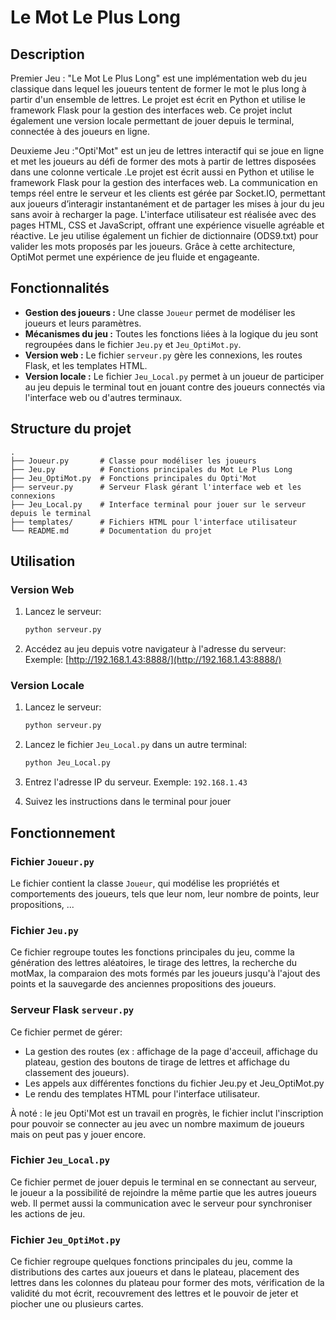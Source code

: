 # Le Mot Le Plus Long

## Description

Premier Jeu : "Le Mot Le Plus Long" est une implémentation web du jeu classique dans lequel les joueurs tentent de former le mot le plus long à partir d'un ensemble de lettres. Le projet est écrit en Python et utilise le framework Flask pour la gestion des interfaces web. Ce projet inclut également une version locale permettant de jouer depuis le terminal, connectée à des joueurs en ligne.

Deuxieme Jeu :"Opti'Mot" est un jeu de lettres interactif qui se joue en ligne et met les joueurs au défi de former des mots à partir de lettres disposées dans une colonne verticale .Le projet est écrit aussi en Python et utilise le framework Flask pour la gestion des interfaces web.
La communication en temps réel entre le serveur et les clients est gérée par Socket.IO, permettant aux joueurs d’interagir instantanément et de partager les mises à jour du jeu sans avoir à recharger la page. L'interface utilisateur est réalisée avec des pages HTML, CSS et JavaScript, offrant une expérience visuelle agréable et réactive. Le jeu utilise également un fichier de dictionnaire (ODS9.txt) pour valider les mots proposés par les joueurs. Grâce à cette architecture, OptiMot permet une expérience de jeu fluide et engageante.

## Fonctionnalités
- **Gestion des joueurs :** Une classe `Joueur` permet de modéliser les joueurs et leurs paramètres.
- **Mécanismes du jeu :** Toutes les fonctions liées à la logique du jeu sont regroupées dans le fichier `Jeu.py` et `Jeu_OptiMot.py`.
- **Version web :** Le fichier `serveur.py` gère les connexions, les routes Flask, et les templates HTML.
- **Version locale :** Le fichier `Jeu_Local.py` permet à un joueur de participer au jeu depuis le terminal tout en jouant contre des joueurs connectés via l'interface web ou d'autres terminaux.

## Structure du projet

```
.
├── Joueur.py       # Classe pour modéliser les joueurs
├── Jeu.py          # Fonctions principales du Mot Le Plus Long
├── Jeu_OptiMot.py  # Fonctions principales du Opti'Mot
├── serveur.py      # Serveur Flask gérant l'interface web et les connexions
├── Jeu_Local.py    # Interface terminal pour jouer sur le serveur depuis le terminal
├── templates/      # Fichiers HTML pour l'interface utilisateur
└── README.md       # Documentation du projet
```

## Utilisation

### Version Web
1. Lancez le serveur:
   ```bash
   python serveur.py
   ```

2. Accédez au jeu depuis votre navigateur à l'adresse du serveur:
   Exemple: [http://192.168.1.43:8888/](http://192.168.1.43:8888/)


### Version Locale
1. Lancez le serveur:
   ```bash
   python serveur.py
   ```
2. Lancez le fichier `Jeu_Local.py` dans un autre terminal:
   ```bash
   python Jeu_Local.py
   ```

3. Entrez l'adresse IP du serveur. Exemple: `192.168.1.43`

4. Suivez les instructions dans le terminal pour jouer 

## Fonctionnement

### Fichier `Joueur.py`
Le fichier contient la classe `Joueur`, qui modélise les propriétés et comportements des joueurs, tels que leur nom, leur nombre de points, leur propositions, ...

### Fichier `Jeu.py`
Ce fichier regroupe toutes les fonctions principales du jeu, comme la génération des lettres aléatoires, le tirage des lettres, la recherche du motMax, la comparaion des mots formés par les joueurs jusqu'à l'ajout des points et la sauvegarde des anciennes propositions des joueurs.

### Serveur Flask `serveur.py`
Ce fichier permet de gérer:
- La gestion des routes (ex : affichage de la page d'acceuil, affichage du plateau, gestion des boutons de tirage de lettres et affichage du classement des joueurs).
- Les appels aux différentes fonctions du fichier Jeu.py et Jeu_OptiMot.py
- Le rendu des templates HTML pour l'interface utilisateur.

À noté : le jeu Opti'Mot est un travail en progrès, le fichier inclut l'inscription pour pouvoir se connecter au jeu avec un nombre maximum de joueurs mais on peut pas y jouer encore.

### Fichier `Jeu_Local.py`
Ce fichier permet de jouer depuis le terminal en se connectant au serveur, le joueur a la possibilité de rejoindre la même partie que les autres joueurs web. Il permet aussi la communication avec le serveur pour synchroniser les actions de jeu.

### Fichier `Jeu_OptiMot.py`
Ce fichier regroupe quelques fonctions principales du jeu, comme la distributions des cartes aux joueurs et dans le plateau, placement des lettres dans les colonnes du plateau pour former des mots, vérification de la validité du mot écrit, recouvrement des lettres et le pouvoir de jeter et piocher une ou plusieurs cartes.



